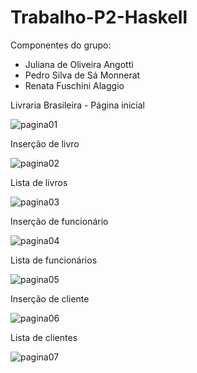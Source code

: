 # Trabalho-P2-Haskell

Componentes do grupo:

* Juliana de Oliveira Angotti
* Pedro Silva de Sá Monnerat
* Renata Fuschini Alaggio

Livraria Brasileira - Página inicial

![pagina01](https://user-images.githubusercontent.com/93871860/145074712-c17f8312-9b60-419e-8d0b-d91e28b370ba.jpg)

Inserção de livro

![pagina02](https://user-images.githubusercontent.com/93871860/145074711-46bf040e-1b54-4685-ba53-0eaed4e76926.jpg)

Lista de livros

![pagina03](https://user-images.githubusercontent.com/93871860/145074707-4ab16629-b6a9-4760-80aa-98d7efec261d.jpg)

Inserção de funcionário

![pagina04](https://user-images.githubusercontent.com/93871860/145074703-272a290c-e148-4e3f-829e-7de0770c3f26.jpg)

Lista de funcionários

![pagina05](https://user-images.githubusercontent.com/93871860/145074717-29b6e053-9a4e-4108-80e3-2db7c296715b.jpg)

Inserção de cliente

![pagina06](https://user-images.githubusercontent.com/93871860/145074715-fb57b0d0-7234-4211-9458-1c4344680503.jpg)

Lista de clientes

![pagina07](https://user-images.githubusercontent.com/93871860/145074713-61626049-4184-414c-943a-98b1f779041c.jpg)


